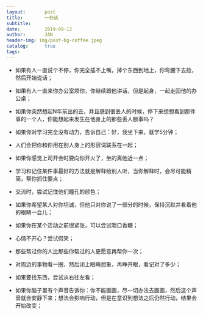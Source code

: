 ```yaml
---
layout:       post
title:        一些话
subtitle:     
date:         2019-09-12
author:       JAN
header-img: img/post-bg-coffee.jpeg
catalog:      true
tags:
---
```


- 如果有人一直说个不停，你完全插不上嘴，掉个东西到地上，你弯腰下去捡，然后开始说话；

- 如果有人一直来你办公室烦你，你继续跟他讲话，但是起身，一起走回他的办公桌；

- 如果你突然想起N年前出的丑，并且感到很丢人的时候，停下来想想看到那件事的一个人，你能想起来发生在他身上的那些丢人额事吗？

- 如果你对学习完全没有动力，告诉自己：好，我坐下来，就学5分钟；

- 人们会把你和你用在别人身上的形容词联系在一起；

- 如果你感觉上司开会时要向你开火了，坐的离他近一点；

- 学习和记住某件事最好的方法就是解释给别人听，当你解释时，会尽可能精简，帮你抓住要点；

- 交流时，尝试记住他们瞳孔的颜色；

- 如果你希望某人对你坦诚，但他只对你说了一部分的时候，保持沉默并看着他的眼睛一会儿；

- 如果你在某个活动之前很紧张，可以尝试嚼口香糖；

- 心情不开心？尝试假笑；

- 那些帮过你的人比那些你帮过的人更愿意再帮你一次；

- 对周边的事物看一圈，然后闭上眼睛想象，再睁开眼，看记对了多少；

- 如果要找东西，尝试从右往左看；

- 如果你脑子里有个声音告诉你：你不能画画，尽一切办法去画画，然后这个声音就会安静下来；想法会影响行动，但是在意识到想法之后仍然行动，结果会开始改变；
